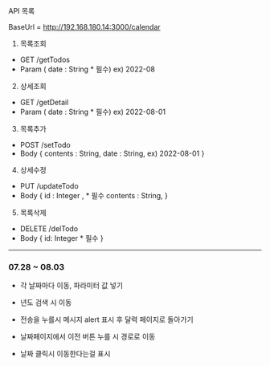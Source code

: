 API 목록

BaseUrl = http://192.168.180.14:3000/calendar

1. 목록조회

- GET /getTodos
- Param ( date : String \* 필수) ex) 2022-08

2. 상세조회

- GET /getDetail
- Param ( date : String \* 필수) ex) 2022-08-01

3. 목록추가

- POST /setTodo
- Body {
  contents : String,
  date : String, ex) 2022-08-01
  }

4. 상세수정

- PUT /updateTodo
- Body { id : Integer , \* 필수
  contents : String,
  }

5. 목록삭제

- DELETE /delTodo
- Body { id: Integer \* 필수 }



---
### 07.28 ~ 08.03
- 각 날짜마다 이동, 파라미터 값 넣기

- 년도 검색 시 이동

- 전송을 누를시 메시지 alert 표시 후 달력 페이지로 돌아가기

- 날짜페이지에서 이전 버튼 누를 시 경로로 이동

- 날짜 클릭시 이동한다는걸 표시
